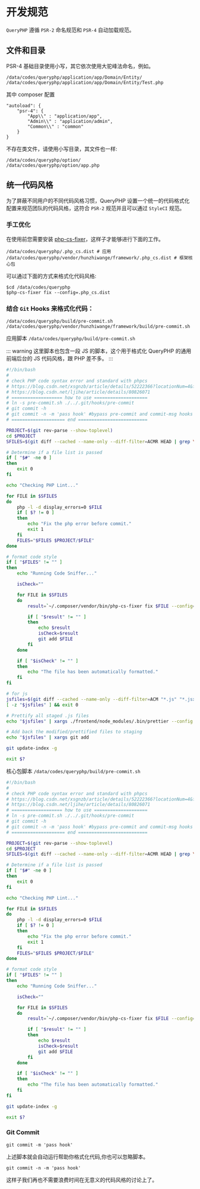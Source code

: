 # 开发规范

`QueryPHP` 遵循 `PSR-2` 命名规范和 `PSR-4` 自动加载规范。

## 文件和目录

PSR-4 基础目录使用小写，其它依次使用大驼峰法命名，例如。

```
/data/codes/queryphp/application/app/Domain/Entity/
/data/codes/queryphp/application/app/Domain/Entity/Test.php
```

其中 composer 配置

```
"autoload": {
    "psr-4": {
        "App\\" : "application/app",
        "Admin\\" : "application/admin",
        "Common\\" : "common"
    }
}
```

不存在类文件，请使用小写目录，其文件也一样:

```
/data/codes/queryphp/option/
/data/codes/queryphp/option/app.php
```

## 统一代码风格

为了屏蔽不同用户的不同代码风格习惯，QueryPHP 设置一个统一的代码格式化配置来规范团队的代码风格，这符合 `PSR-2` 规范并且可以通过 `StyleCI` 规范。

### 手工优化

在使用前您需要安装 [php-cs-fixer](http://cs.sensiolabs.org/)，这样子才能够进行下面的工作。

```
/data/codes/queryphp/.php_cs.dist # 应用
/data/codes/queryphp/vendor/hunzhiwange/framework/.php_cs.dist # 框架核心包
```

可以通过下面的方式来格式化代码风格:

```
$cd /data/codes/queryphp
$php-cs-fixer fix --config=.php_cs.dist
```

### 结合 `Git` Hooks 来格式化代码：

```
/data/codes/queryphp/build/pre-commit.sh
/data/codes/queryphp/vendor/hunzhiwange/framework/build/pre-commit.sh
```

应用脚本 `/data/codes/queryphp/build/pre-commit.sh`

::: warning
这里脚本也包含一段 JS 的脚本，这个用于格式化 QueryPHP 的通用前端后台的 JS 代码风格，跟 PHP 差不多。
:::

``` sh
#!/bin/bash
#
# check PHP code syntax error and standard with phpcs
# https://blog.csdn.net/xsgnzb/article/details/52222366?locationNum=4&fps=1
# https://blog.csdn.net/ljihe/article/details/80826071
# =================== how to use ====================
# ln -s pre-commit.sh ./../.git/hooks/pre-commit
# git commit -h
# git commit -n -m 'pass hook' #bypass pre-commit and commit-msg hooks
# ==================== end ==========================

PROJECT=$(git rev-parse --show-toplevel)
cd $PROJECT
SFILES=$(git diff --cached --name-only --diff-filter=ACMR HEAD | grep \\.php)

# Determine if a file list is passed
if [ "$#" -ne 0 ]
then
    exit 0
fi

echo "Checking PHP Lint..."

for FILE in $SFILES
do
    php -l -d display_errors=0 $FILE
    if [ $? != 0 ]
    then
        echo "Fix the php error before commit."
        exit 1
    fi
    FILES="$FILES $PROJECT/$FILE"
done

# format code style
if [ "$FILES" != "" ]
then
    echo "Running Code Sniffer..."

    isCheck=""

    for FILE in $SFILES
    do
        result=`~/.composer/vendor/bin/php-cs-fixer fix $FILE --config=.php_cs.dist`

        if [ "$result" != "" ]
        then
            echo $result
            isCheck=$result
            git add $FILE
        fi
    done

    if [ "$isCheck" != "" ]
    then
        echo "The file has been automatically formatted."
    fi
fi

# for js
jsfiles=$(git diff --cached --name-only --diff-filter=ACM "*.js" "*.jsx" "*.vue" "*.css" "*.less" | tr '\n' ' ')
[ -z "$jsfiles" ] && exit 0

# Prettify all staged .js files
echo "$jsfiles" | xargs ./frontend/node_modules/.bin/prettier --config frontend/.prettierrc.js --ignore-path frontend/.prettierignore --write

# Add back the modified/prettified files to staging
echo "$jsfiles" | xargs git add

git update-index -g

exit $?
```

核心包脚本 `/data/codes/queryphp/build/pre-commit.sh`

``` sh
#!/bin/bash
#
# check PHP code syntax error and standard with phpcs
# https://blog.csdn.net/xsgnzb/article/details/52222366?locationNum=4&fps=1
# https://blog.csdn.net/ljihe/article/details/80826071
# =================== how to use ====================
# ln -s pre-commit.sh ./../.git/hooks/pre-commit
# git commit -h
# git commit -n -m 'pass hook' #bypass pre-commit and commit-msg hooks
# ==================== end ==========================

PROJECT=$(git rev-parse --show-toplevel)
cd $PROJECT
SFILES=$(git diff --cached --name-only --diff-filter=ACMR HEAD | grep \\.php)

# Determine if a file list is passed
if [ "$#" -ne 0 ]
then
    exit 0
fi

echo "Checking PHP Lint..."

for FILE in $SFILES
do
    php -l -d display_errors=0 $FILE
    if [ $? != 0 ]
    then
        echo "Fix the php error before commit."
        exit 1
    fi
    FILES="$FILES $PROJECT/$FILE"
done

# format code style
if [ "$FILES" != "" ]
then
    echo "Running Code Sniffer..."

    isCheck=""

    for FILE in $SFILES
    do
        result=`~/.composer/vendor/bin/php-cs-fixer fix $FILE --config=.php_cs.dist`

        if [ "$result" != "" ]
        then
            echo $result
            isCheck=$result
            git add $FILE
        fi
    done

    if [ "$isCheck" != "" ]
    then
        echo "The file has been automatically formatted."
    fi
fi

git update-index -g

exit $?
```

### Git Commit

```
git commit -m 'pass hook'
```

上述脚本就会自动运行帮助你格式化代码,你也可以忽略脚本。

```
git commit -n -m 'pass hook'
```

这样子我们再也不需要浪费时间在无意义的代码风格的讨论上了。
